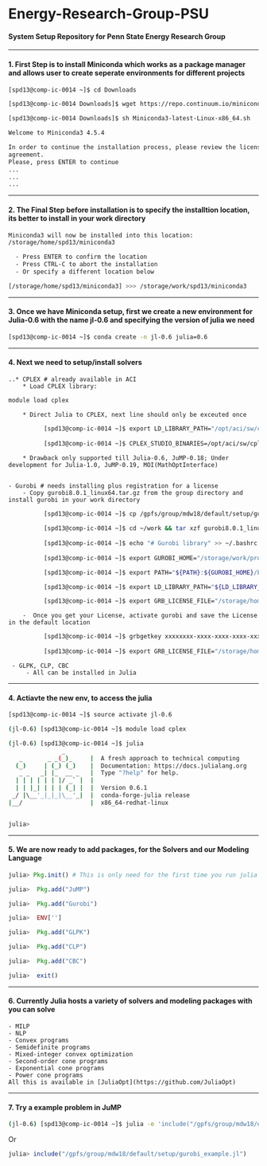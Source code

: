 # Energy-Research-Group-PSU
#### System Setup Repository for Penn State Energy Research Group

---

#### 1. First Step is to install Miniconda which works as a package manager and allows user to create seperate environments for different projects
```bash
[spd13@comp-ic-0014 ~]$ cd Downloads

[spd13@comp-ic-0014 Downloads]$ wget https://repo.continuum.io/miniconda/Miniconda3-latest-Linux-x86_64.sh

[spd13@comp-ic-0014 Downloads]$ sh Miniconda3-latest-Linux-x86_64.sh

Welcome to Miniconda3 4.5.4

In order to continue the installation process, please review the license
agreement.
Please, press ENTER to continue
...
...
...
```

---

#### 2. The Final Step before installation is to specify the installtion location, its better to install in your work directory
```bash
Miniconda3 will now be installed into this location:
/storage/home/spd13/miniconda3

  - Press ENTER to confirm the location
  - Press CTRL-C to abort the installation
  - Or specify a different location below

[/storage/home/spd13/miniconda3] >>> /storage/work/spd13/miniconda3

```
---

#### 3. Once we have Miniconda setup, first we create a new environment for Julia-0.6 with the name jl-0.6 and specifying the version of julia we need 
```bash
[spd13@comp-ic-0014 ~]$ conda create -n jl-0.6 julia=0.6
```
---

#### 4. Next we need to setup/install solvers

    ..* CPLEX # already available in ACI
        * Load CPLEX library:
```bash
module load cplex
```
        * Direct Julia to CPLEX, next line should only be exceuted once
```bash
          [spd13@comp-ic-0014 ~]$ export LD_LIBRARY_PATH="/opt/aci/sw/cplex/12.8.0/cplex/bin/x86-64_linux":$LD_LIBRARY_PATH >> ~/.bash_profile
          
          [spd13@comp-ic-0014 ~]$ CPLEX_STUDIO_BINARIES=/opt/aci/sw/cplex/12.8.0/cplex/bin/x86-64_linux julia -e 'Pkg.add("CPLEX"); Pkg.build("CPLEX")'
```
        * Drawback only supported till Julia-0.6, JuMP-0.18; Under development for Julia-1.0, JuMP-0.19, MOI(MathOptInterface)
        
        
    - Gurobi # needs installing plus registration for a license 
        - Copy gurobi8.0.1_linux64.tar.gz from the group directory and install gurobi in your work directory
```bash
          [spd13@comp-ic-0014 ~]$ cp /gpfs/group/mdw18/default/setup/gurobi8.0.1_linux64.tar.gz ~/work/
        
          [spd13@comp-ic-0014 ~]$ cd ~/work && tar xzf gurobi8.0.1_linux64.tar.gz
        
          [spd13@comp-ic-0014 ~]$ echo "# Gurobi library" >> ~/.bashrc
          
          [spd13@comp-ic-0014 ~]$ export GUROBI_HOME="/storage/work/programs/gurobi801/linux64" >> ~/.bashrc

          [spd13@comp-ic-0014 ~]$ export PATH="${PATH}:${GUROBI_HOME}/bin" >> ~/.bashrc

          [spd13@comp-ic-0014 ~]$ export LD_LIBRARY_PATH="${LD_LIBRARY_PATH}:${GUROBI_HOME}/lib" >> ~/.bashrc

          [spd13@comp-ic-0014 ~]$ export GRB_LICENSE_FILE="/storage/home/spd13/gurobi.lic" >> ~/.bashrc
```
        -  Once you get your License, activate gurobi and save the License in the default location
```bash
          [spd13@comp-ic-0014 ~]$ grbgetkey xxxxxxxx-xxxx-xxxx-xxxx-xxxxxxxxxxxx
          
          [spd13@comp-ic-0014 ~]$ export GRB_LICENSE_FILE="/storage/home/spd13/gurobi.lic" >> ~/.bashrc
```
     - GLPK, CLP, CBC
         - All can be installed in Julia 
    
---

#### 4. Actiavte the new env, to access the julia 

```bash
[spd13@comp-ic-0014 ~]$ source activate jl-0.6

(jl-0.6) [spd13@comp-ic-0014 ~]$ module load cplex  

(jl-0.6) [spd13@comp-ic-0014 ~]$ julia
               _
   _       _ _(_)_     |  A fresh approach to technical computing
  (_)     | (_) (_)    |  Documentation: https://docs.julialang.org
   _ _   _| |_  __ _   |  Type "?help" for help.
  | | | | | | |/ _` |  |
  | | |_| | | | (_| |  |  Version 0.6.1
 _/ |\__'_|_|_|\__'_|  |  conda-forge-julia release
|__/                   |  x86_64-redhat-linux


julia> 
```
---

#### 5. We are now ready to add packages, for the Solvers and our Modeling Language
```julia
julia> Pkg.init() # This is only need for the first time you run julia

julia>  Pkg.add("JuMP")

julia>  Pkg.add("Gurobi")

julia>  ENV['']

julia>  Pkg.add("GLPK")

julia>  Pkg.add("CLP")

julia>  Pkg.add("CBC")

julia>  exit()
```
---

#### 6. Currently Julia hosts a variety of solvers and modeling packages with you can solve 
    - MILP
    - NLP
    - Convex programs
    - Semidefinite programs
    - Mixed-integer convex optimization
    - Second-order cone programs
    - Exponential cone programs
    - Power cone programs
    All this is available in [JuliaOpt](https://github.com/JuliaOpt) 
    
---  
  
#### 7. Try a example problem in JuMP

```bash
(jl-0.6) [spd13@comp-ic-0014 ~]$ julia -e 'include("/gpfs/group/mdw18/default/setup/gurobi_example.jl")'
```
Or 
```julia
julia> include("/gpfs/group/mdw18/default/setup/gurobi_example.jl")
```
